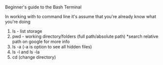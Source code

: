 Beginner's guide to the Bash Terminal

In working with to command line it's assume that you're already know what you're doing

1. ls - list storage
2. pwd - working directory/folders (full path/absolute path) *search relative path on google for more info
3. ls -a (-a is option to see all hidden files)
4. ls -l and ls -la
5. cd (change directory)